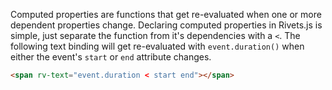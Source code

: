 Computed properties are functions that get re-evaluated when one or more dependent properties change. Declaring computed properties in Rivets.js is simple, just separate the function from it's dependencies with a `<`. The following text binding will get re-evaluated with `event.duration()` when either the event's `start` or `end` attribute changes.

```html
<span rv-text="event.duration < start end"></span>
```
